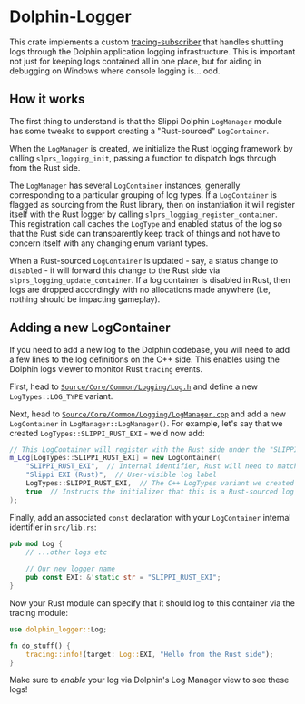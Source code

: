 # Dolphin-Logger
This crate implements a custom [tracing-subscriber](https://crates.io/crates/tracing-subscriber) that handles shuttling logs through the Dolphin application logging infrastructure. This is important not just for keeping logs contained all in one place, but for aiding in debugging on Windows where console logging is... odd.

## How it works
The first thing to understand is that the Slippi Dolphin `LogManager` module has some tweaks to support creating a "Rust-sourced" `LogContainer`.

When the `LogManager` is created, we initialize the Rust logging framework by calling `slprs_logging_init`, passing a function to dispatch logs through from the Rust side.

The `LogManager` has several `LogContainer` instances, generally corresponding to a particular grouping of log types. If a `LogContainer` is flagged as sourcing from the Rust library, then on instantiation it will register itself with the Rust logger by calling `slprs_logging_register_container`. This registration call caches the `LogType` and enabled status of the log so that the Rust side can transparently keep track of things and not have to concern itself with any changing enum variant types.

When a Rust-sourced `LogContainer` is updated - say, a status change to `disabled` - it will forward this change to the Rust side via `slprs_logging_update_container`. If a log container is disabled in Rust, then logs are dropped accordingly with no allocations made anywhere (i.e, nothing should be impacting gameplay).

## Adding a new LogContainer
If you need to add a new log to the Dolphin codebase, you will need to add a few lines to the log definitions on the C++ side. This enables using the Dolphin logs viewer to monitor Rust `tracing` events.

First, head to [`Source/Core/Common/Logging/Log.h`](../../../Source/Core/Common/Logging/Log.h) and define a new `LogTypes::LOG_TYPE` variant.

Next, head to [`Source/Core/Common/Logging/LogManager.cpp`](../../../Source/Core/Common/Logging/LogManager.cpp) and add a new `LogContainer` in `LogManager::LogManager()`. For example, let's say that we created `LogTypes::SLIPPI_RUST_EXI` - we'd now add:

``` c++
// This LogContainer will register with the Rust side under the "SLIPPI_RUST_EXI" target.
m_Log[LogTypes::SLIPPI_RUST_EXI] = new LogContainer(
    "SLIPPI_RUST_EXI",  // Internal identifier, Rust will need to match
    "Slippi EXI (Rust)",  // User-visible log label
    LogTypes::SLIPPI_RUST_EXI,  // The C++ LogTypes variant we created
    true  // Instructs the initializer that this is a Rust-sourced log
);
```

Finally, add an associated `const` declaration with your `LogContainer` internal identifier in `src/lib.rs`:

``` rust
pub mod Log {
    // ...other logs etc
    
    // Our new logger name
    pub const EXI: &'static str = "SLIPPI_RUST_EXI";
}
```

Now your Rust module can specify that it should log to this container via the tracing module:

``` rust
use dolphin_logger::Log;

fn do_stuff() {
    tracing::info!(target: Log::EXI, "Hello from the Rust side");
}
```

Make sure to _enable_ your log via Dolphin's Log Manager view to see these logs!
